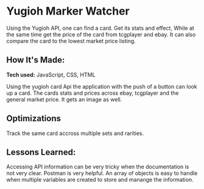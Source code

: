 # Yugioh Marker Watcher

Using the Yugioh API, one can find a card. Get its stats and effect, While at the same time get the price of the card from tcgplayer and ebay. It can also compare the card to the lowest market price listing.

## How It's Made:

**Tech used:**  JavaScript, CSS, HTML

Using the yugioh card Api the application with the push of a button can look up a card. The cards stats and prices across ebay, tcgplayer and the general market price. It gets an image as well.

## Optimizations

Track the same card accross multiple sets and rarities. 

## Lessons Learned:

Accessing API information can be very tricky when the documentation is not very clear. Postman is very helpful. An array of objects is easy to handle when multiple variables are created to store and manange the information.